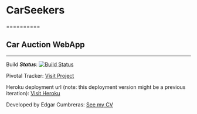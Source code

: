 # CarSeekers
==========

## Car Auction WebApp
------------------

Build ***Status***: [![Build Status](https://travis-ci.org/cumbreras/carseekers.png?branch=dev)](https://travis-ci.org/cumbreras/carseekers)

Pivotal Tracker: [Visit Project](https://www.pivotaltracker.com/s/projects/971460)

Heroku deployment url (note: this deployment version might be a previous iteration): [Visit Heroku](http://blooming-headland-3745.herokuapp.com/)

Developed by Edgar Cumbreras: [See my CV](http://about.me/iamedgar)
